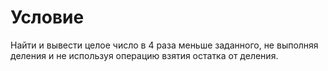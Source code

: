 # Условие

Найти и вывести целое число в 4 раза меньше заданного, не выполняя деления и не используя операцию взятия остатка от деления.

